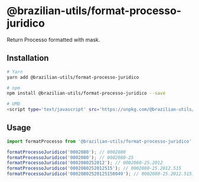 # @brazilian-utils/format-processo-juridico

Return Processo formatted with mask.

## Installation

```sh
# Yarn
yarn add @brazilian-utils/format-processo-juridico

# npm
npm install @brazilian-utils/format-processo-juridico --save

# UMD
<script type='text/javascript' src='https://unpkg.com/@brazilian-utils/format-processo-juridico/dist/index.umd.js'></script>
```

## Usage

```js
import formatProcesso from '@brazilian-utils/format-processo-juridico';

formatProcessoJuridico('0002080'); // 0002080
formatProcessoJuridico('0002080'); // 0002080-25
formatProcessoJuridico('0002080252012'); // 0002080-25.2012
formatProcessoJuridico('0002080252012515'); // 0002080-25.2012.515
formatProcessoJuridico('00020802520125150049'); // 0002080-25.2012.515.0049
```
